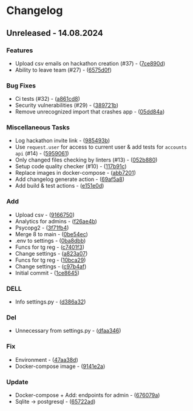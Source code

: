 # Changelog
## Unreleased - 14.08.2024

### Features

- Upload csv emails on hackathon creation (#37) - ([7ce890d](https://github.com/open-cu/megazord-backend/commit/7ce890d02cfa3b1fc97f372c3d22b79e5e5d51ea))
- Ability to leave team (#27) - ([6575d0f](https://github.com/open-cu/megazord-backend/commit/6575d0f38ea4ffe240820a9a687c5f50adf244aa))

### Bug Fixes

- Ci tests (#32) - ([a861cd8](https://github.com/open-cu/megazord-backend/commit/a861cd88b226e11922f37aed924e4e4ff69cf5ac))
- Security vulnerabilities (#29) - ([389721b](https://github.com/open-cu/megazord-backend/commit/389721b3f1ab753f16526a0c84fa5a0074356fd0))
- Remove unrecognized import that crashes app - ([05dd84a](https://github.com/open-cu/megazord-backend/commit/05dd84a8b0a1ce38f6c470b6f9945d072454968d))

### Miscellaneous Tasks

- Log hackathon invite link - ([985493b](https://github.com/open-cu/megazord-backend/commit/985493bb7d9b40bd7eb569ecceba342640348072))
- Use `request.user` for access to current user & add tests for `accounts api` (#14) - ([5959061](https://github.com/open-cu/megazord-backend/commit/59590619e0066d2c085d8d9fe81e5c1298867052))
- Only changed files checking by linters  (#13) - ([052b880](https://github.com/open-cu/megazord-backend/commit/052b88054e66f6794d111743b27cdfc1c528d13f))
- Setup code quality checker (#10) - ([117b91c](https://github.com/open-cu/megazord-backend/commit/117b91cf6d68c80be76c6f54f191223fa577ce4d))
- Replace images in docker-compose - ([abb7201](https://github.com/open-cu/megazord-backend/commit/abb720130724c90bd7ecb70ba2e98862f8f487f9))
- Add changelog generate action - ([69af5a8](https://github.com/open-cu/megazord-backend/commit/69af5a82a8863fde688b5a951544ec80ea41dd5c))
- Add build & test actions - ([e151e0d](https://github.com/open-cu/megazord-backend/commit/e151e0d2e4d844d788b623714e5895560bf2e2da))

### Add

- Upload csv - ([9166750](https://github.com/open-cu/megazord-backend/commit/9166750a498b74270adc60e208828ea18b4cb7de))
- Analytics for admins - ([f26ae4b](https://github.com/open-cu/megazord-backend/commit/f26ae4b8215e120692e7ea8c81e0dd486f236b02))
- Psycopg2 - ([3f71fb4](https://github.com/open-cu/megazord-backend/commit/3f71fb4babc1630d3dfdbf7f3b3847f809f2ca50))
- Merge 8 to main - ([0be54ec](https://github.com/open-cu/megazord-backend/commit/0be54ecb6ac706759541a9ed015d2ec0bf8a70cf))
- .env to settings - ([0ba8dbb](https://github.com/open-cu/megazord-backend/commit/0ba8dbb57958ba3c527b2f3f9db60fd537572bda))
- Funcs for tg reg - ([c7401f3](https://github.com/open-cu/megazord-backend/commit/c7401f36b713974ece7d2fc03c9c3d366989c1a2))
- Change settings - ([a823a07](https://github.com/open-cu/megazord-backend/commit/a823a074c0d4e972385dc2b8417cbe621dfdec8d))
- Funcs for tg reg - ([10bca29](https://github.com/open-cu/megazord-backend/commit/10bca29a0eb20c6491a4a61351784eef139f5dab))
- Change settings - ([c97b4af](https://github.com/open-cu/megazord-backend/commit/c97b4af0d71a2d1fe629687b8543b88141150d33))
- Initial commit - ([1ce8645](https://github.com/open-cu/megazord-backend/commit/1ce86458151e77b4dfdb4ad4977a7f23768ee1f4))

### DELL

- Info settings.py - ([d386a32](https://github.com/open-cu/megazord-backend/commit/d386a325a7b02cd575dba6f293bea05d70c692bc))

### Del

- Unnecessary from settings.py - ([dfaa346](https://github.com/open-cu/megazord-backend/commit/dfaa3469fddabb6019762282d4ef8218808f7912))

### Fix

- Environment - ([47aa38d](https://github.com/open-cu/megazord-backend/commit/47aa38d0938f61c71b613d881b9312689995bf6d))
- Docker-compose image - ([9141e2a](https://github.com/open-cu/megazord-backend/commit/9141e2a3f72580019b66de5593922ae00a12b29f))

### Update

- Docker-compose + Add: endpoints for admin - ([676079a](https://github.com/open-cu/megazord-backend/commit/676079a36cb0184b88c8379fbd9711120c5f0302))
- Sqlite -> postgresql - ([65722ad](https://github.com/open-cu/megazord-backend/commit/65722adedddab6276e3cba258c7e2fcd0580e81b))

